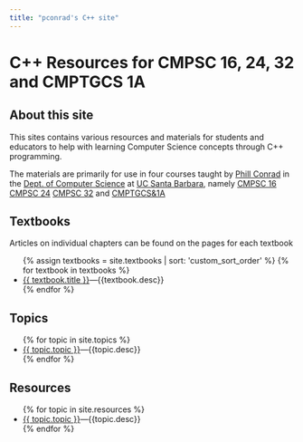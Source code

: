 ```yaml
---
title: "pconrad's C++ site"
---
```


# C++ Resources for CMPSC 16, 24, 32 and CMPTGCS 1A

<div id="about" data-role="collapsible" data-collapsed="false" markdown="1">
<h2>About this site</h2>

This sites contains various resources and materials for students and educators to help with
learning Computer Science concepts through C++ programming.

The materials are primarily for use in four courses taught by [Phill Conrad](http://www.cs.ucsb.edu/~pconrad)
in the [Dept. of Computer Science](http://www.cs.ucsb.edu) at
[UC Santa Barbara](http://www.ucsb.edu), namely
[CMPSC&nbsp;16](http://www.cs.ucsb.edu/education/courses/cmpsc-16)
[CMPSC&nbsp;24](http://www.cs.ucsb.edu/education/courses/cmpsc-24)
[CMPSC&nbsp;32](http://www.cs.ucsb.edu/education/courses/cmpsc-32)
and&nbsp;[CMPTGCS&1A](https://ccs.ucsb.edu/courses/computer-programming-and-organization-1-0)

</div><!-- about -->


<div id="textbooks" data-role="collapsible" data-collapsed="false">
  <h2>Textbooks</h2>
  <p>Articles on individual chapters can be found on the pages for each textbook</p>
    <ul>
      {% assign textbooks = site.textbooks | sort: 'custom_sort_order' %}
      {% for textbook in textbooks %}
         <li><a href="{{textbook.url}}">{{ textbook.title }}</a>&mdash;{{textbook.desc}}</li>
      {% endfor %}
    </ul>
</div>

<div id="topics" data-role="collapsible" data-collapsed="false">
  <h2>Topics</h2>
  <ul>
   {% for topic in site.topics %}
     <li><a href="{{topic.url}}">{{ topic.topic }}</a>&mdash;{{topic.desc}}</li>
   {% endfor %}
  </ul>
</div>


<div id="resources" data-role="collapsible" data-collapsed="false">
  <h2>Resources</h2>
  <ul>
   {% for topic in site.resources %}
     <li><a href="{{topic.url}}">{{ topic.topic }}</a>&mdash;{{topic.desc}}</li>
   {% endfor %}
  </ul>
</div>

